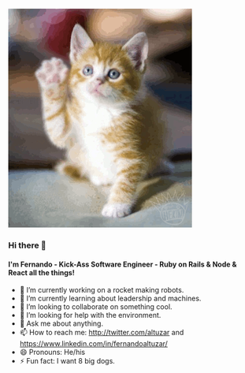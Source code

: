 ![Wave](https://github.com/altuzar/altuzar/blob/7cee95dad410050d9b5bf25060b535b4c865be60/wave.gif)

### Hi there 👋

#### I'm Fernando - Kick-Ass Software Engineer - Ruby on Rails & Node & React all the things!

- 🔭 I’m currently working on a rocket making robots.
- 🌱 I’m currently learning about leadership and machines.
- 👯 I’m looking to collaborate on something cool.
- 🤔 I’m looking for help with the environment.
- 💬 Ask me about anything.
- 📫 How to reach me: http://twitter.com/altuzar and https://www.linkedin.com/in/fernandoaltuzar/
- 😄 Pronouns: He/his
- ⚡ Fun fact: I want 8 big dogs.
